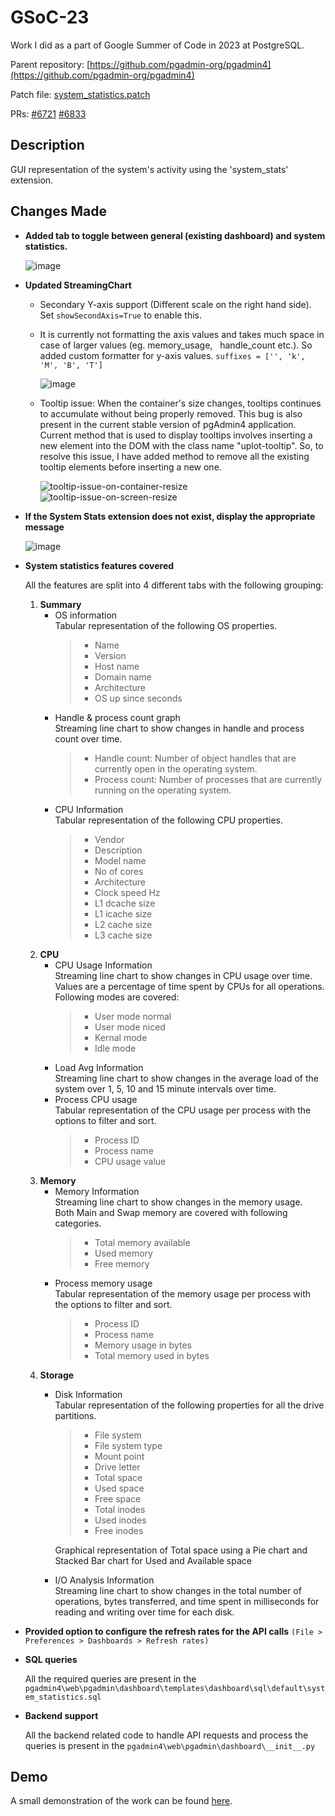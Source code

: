 
# GSoC-23
Work I did as a part of Google Summer of Code in 2023 at PostgreSQL.

Parent repository: [https://github.com/pgadmin-org/pgadmin4](https://github.com/pgadmin-org/pgadmin4)

Patch file: [system_statistics.patch](https://github.com/Sahil1479/GSoC-23/blob/main/system_stats.patch)

PRs:
[#6721](https://github.com/pgadmin-org/pgadmin4/pull/6721)
[#6833](https://github.com/pgadmin-org/pgadmin4/pull/6833)

## Description

GUI representation of the system's activity using the 'system_stats' extension.

## Changes Made

- **Added tab to toggle between general (existing dashboard) and system statistics.**

	![image](https://github.com/pgadmin-org/pgadmin4/assets/56965873/86f2fb65-3d57-4cd2-8986-d67e43aa8591)

- **Updated StreamingChart**
	- Secondary Y-axis support (Different scale on the right hand side). Set `showSecondAxis=True` to enable this.
	- It is currently not formatting the axis values and takes much space in case of larger values (eg. memory_usage, &nbsp; handle_count etc.). So added custom formatter for y-axis values. `suffixes = ['', 'k', 'M', 'B', 'T']`

		![image](https://github.com/pgadmin-org/pgadmin4/assets/56965873/552b4c37-cb0e-481b-a20c-21d21df6080a)

	- Tooltip issue: When the container's size changes, tooltips continues to accumulate without being properly removed. This bug is also present in the current stable version of pgAdmin4 application.
Current method that is used to display tooltips involves inserting a new element into the DOM with the class name "uplot-tooltip". So, to resolve this issue, I have added method to remove all the existing tooltip elements before inserting a new one.

        ![tooltip-issue-on-container-resize](https://github.com/pgadmin-org/pgadmin4/assets/56965873/96bd9c67-ddda-4f75-ba23-1b501312b258)
        ![tooltip-issue-on-screen-resize](https://github.com/pgadmin-org/pgadmin4/assets/56965873/987251d5-db61-48ee-a4df-bc53a89edb7c)

- **If the System Stats extension does not exist, display the appropriate message**
    
    ![image](https://github.com/pgadmin-org/pgadmin4/assets/56965873/be706bae-75f1-4178-9beb-20811238d147)

- **System statistics features covered** 

  All the features are split into 4 different tabs with the following grouping:
	1. **Summary**
		  - OS information </br> 
			Tabular representation of the following OS properties.
		    > - Name
			> - Version
			> - Host name
			> - Domain name
			> - Architecture
			> - OS up since seconds
		  - Handle & process count graph </br> 
		     Streaming line chart to show changes in handle and process count over time.
		     > - Handle count: Number of object handles that are currently open in the operating system. 
		     > - Process count: Number of processes that are currently running on the operating system.
		  - CPU Information </br> 
		      Tabular representation of the following CPU properties.
		      > - Vendor
		      > - Description
		      > - Model name
		      > - No of cores
		      > - Architecture
		      > - Clock speed Hz
		      > - L1 dcache size
		      > - L1 icache size
		      > - L2 cache size
		      > - L3 cache size
   2. **CPU**
         - CPU Usage Information </br> 
	         Streaming line chart to show changes in CPU usage over time. Values are a percentage of time spent by CPUs for all operations.
	         Following modes are covered:
	         > - User mode normal
	         > - User mode niced
	         > - Kernal mode
	         > - Idle mode
         - Load Avg Information </br> 
	         Streaming line chart to show changes in the average load of the system over 1, 5, 10 and 15 minute intervals over time. 
         - Process CPU usage </br> 
	         Tabular representation of the CPU usage per process with the options to filter and sort.
	         > - Process ID
	         > - Process name
	         > - CPU usage value
    3. **Memory**
         - Memory Information </br> 
	         Streaming line chart to show changes in the memory usage. </br> 
	         Both Main and Swap memory are covered with following categories.
	         > - Total memory available
	         > - Used memory
	         > - Free memory
         - Process memory usage </br> 
	         Tabular representation of the memory usage per process with the options to filter and sort.
	          > - Process ID
	         > - Process name
	         > - Memory usage in bytes
	         > - Total memory used in bytes
    4. **Storage**
         - Disk Information </br> 
	         Tabular representation of the following properties for all the drive partitions.
	         > - File system
	         > - File system type
	         > - Mount point
	         > - Drive letter
	         > - Total space
	         > - Used space
	         > - Free space
	         > - Total inodes
	         > - Used inodes
	         > - Free inodes
	         
	         Graphical representation of Total space using a Pie chart and Stacked Bar chart for Used and Available space
         - I/O Analysis Information </br> 
	         Streaming line chart to show changes in the total number of operations, bytes transferred, and time spent in milliseconds for reading and writing over time for each disk. 

- **Provided option to configure the refresh rates for the API calls** `(File > Preferences > Dashboards > Refresh rates)`

- **SQL queries**

  All the required queries are present in the `pgadmin4\web\pgadmin\dashboard\templates\dashboard\sql\default\system_statistics.sql`

- **Backend support**

  All the backend related code to handle API requests and process the queries is present in the `pgadmin4\web\pgadmin\dashboard\__init__.py`

## Demo
A small demonstration of the work can be found [here](https://drive.google.com/file/d/1gfTYx4u-G21hWCeh70UfkpcVNROHyT17/view?usp=sharing).
